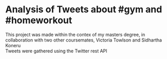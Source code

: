 # Analysis of Tweets about #gym and #homeworkout

This project was made within the contex of my masters degree, in collaboration with two other coursemates, Victoria Towlson and Sidhartha Koneru</br>Tweets were gathered using the Twitter rest API
